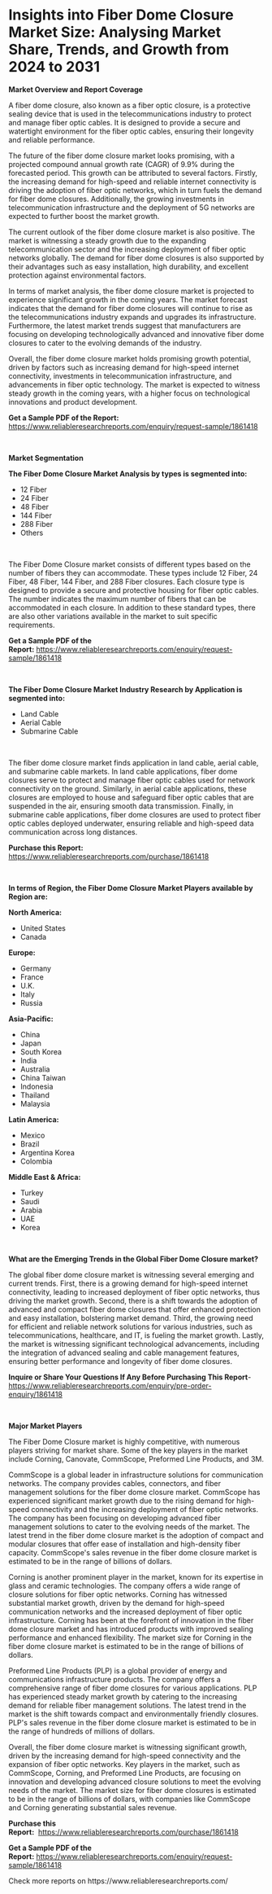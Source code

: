 <p><h1>Insights into Fiber Dome Closure Market Size: Analysing Market Share, Trends, and Growth from 2024 to 2031</h1></p><p><strong>Market Overview and Report Coverage</strong></p>
<p><p>A fiber dome closure, also known as a fiber optic closure, is a protective sealing device that is used in the telecommunications industry to protect and manage fiber optic cables. It is designed to provide a secure and watertight environment for the fiber optic cables, ensuring their longevity and reliable performance.</p><p>The future of the fiber dome closure market looks promising, with a projected compound annual growth rate (CAGR) of 9.9% during the forecasted period. This growth can be attributed to several factors. Firstly, the increasing demand for high-speed and reliable internet connectivity is driving the adoption of fiber optic networks, which in turn fuels the demand for fiber dome closures. Additionally, the growing investments in telecommunication infrastructure and the deployment of 5G networks are expected to further boost the market growth.</p><p>The current outlook of the fiber dome closure market is also positive. The market is witnessing a steady growth due to the expanding telecommunication sector and the increasing deployment of fiber optic networks globally. The demand for fiber dome closures is also supported by their advantages such as easy installation, high durability, and excellent protection against environmental factors.</p><p>In terms of market analysis, the fiber dome closure market is projected to experience significant growth in the coming years. The market forecast indicates that the demand for fiber dome closures will continue to rise as the telecommunications industry expands and upgrades its infrastructure. Furthermore, the latest market trends suggest that manufacturers are focusing on developing technologically advanced and innovative fiber dome closures to cater to the evolving demands of the industry.</p><p>Overall, the fiber dome closure market holds promising growth potential, driven by factors such as increasing demand for high-speed internet connectivity, investments in telecommunication infrastructure, and advancements in fiber optic technology. The market is expected to witness steady growth in the coming years, with a higher focus on technological innovations and product development.</p></p>
<p><strong>Get a Sample PDF of the Report:</strong> <a href="https://www.reliableresearchreports.com/enquiry/request-sample/1861418">https://www.reliableresearchreports.com/enquiry/request-sample/1861418</a></p>
<p>&nbsp;</p>
<p><strong>Market Segmentation</strong></p>
<p><strong>The Fiber Dome Closure Market Analysis by types is segmented into:</strong></p>
<p><ul><li>12 Fiber</li><li>24 Fiber</li><li>48 Fiber</li><li>144 Fiber</li><li>288 Fiber</li><li>Others</li></ul></p>
<p>&nbsp;</p>
<p><p>The Fiber Dome Closure market consists of different types based on the number of fibers they can accommodate. These types include 12 Fiber, 24 Fiber, 48 Fiber, 144 Fiber, and 288 Fiber closures. Each closure type is designed to provide a secure and protective housing for fiber optic cables. The number indicates the maximum number of fibers that can be accommodated in each closure. In addition to these standard types, there are also other variations available in the market to suit specific requirements.</p></p>
<p><strong>Get a Sample PDF of the Report:</strong>&nbsp;<a href="https://www.reliableresearchreports.com/enquiry/request-sample/1861418">https://www.reliableresearchreports.com/enquiry/request-sample/1861418</a></p>
<p>&nbsp;</p>
<p><strong>The Fiber Dome Closure Market Industry Research by Application is segmented into:</strong></p>
<p><ul><li>Land Cable</li><li>Aerial Cable</li><li>Submarine Cable</li></ul></p>
<p>&nbsp;</p>
<p><p>The fiber dome closure market finds application in land cable, aerial cable, and submarine cable markets. In land cable applications, fiber dome closures serve to protect and manage fiber optic cables used for network connectivity on the ground. Similarly, in aerial cable applications, these closures are employed to house and safeguard fiber optic cables that are suspended in the air, ensuring smooth data transmission. Finally, in submarine cable applications, fiber dome closures are used to protect fiber optic cables deployed underwater, ensuring reliable and high-speed data communication across long distances.</p></p>
<p><strong>Purchase this Report:</strong>&nbsp; <a href="https://www.reliableresearchreports.com/purchase/1861418">https://www.reliableresearchreports.com/purchase/1861418</a></p>
<p>&nbsp;</p>
<p><strong>In terms of Region, the Fiber Dome Closure Market Players available by Region are:</strong></p>
<p>
    <p> <strong> North America: </strong>
        <ul>
            <li>United States</li>
            <li>Canada</li>
        </ul>
        </p> 
    <p> <strong> Europe: </strong>
        <ul>
            <li>Germany</li>
            <li>France</li>
            <li>U.K.</li>
            <li>Italy</li>
            <li>Russia</li>
        </ul>
        </p> 
    <p> <strong> Asia-Pacific: </strong>
        <ul>
            <li>China</li>
            <li>Japan</li>
            <li>South Korea</li>
            <li>India</li>
            <li>Australia</li>
            <li>China Taiwan</li>
            <li>Indonesia</li>
            <li>Thailand</li>
            <li>Malaysia</li>
        </ul>
        </p> 
    <p> <strong> Latin America: </strong>
        <ul>
            <li>Mexico</li>
            <li>Brazil</li>
            <li>Argentina Korea</li>
            <li>Colombia</li>
        </ul>
        </p> 
    <p> <strong> Middle East & Africa: </strong>
        <ul>
            <li>Turkey</li>
            <li>Saudi</li>
            <li>Arabia</li>
            <li>UAE</li>
            <li>Korea</li>
        </ul>
    </p>
    </p>
<p>&nbsp;</p>
<p><strong>What are the Emerging Trends in the Global Fiber Dome Closure market?</strong></p>
<p><p>The global fiber dome closure market is witnessing several emerging and current trends. First, there is a growing demand for high-speed internet connectivity, leading to increased deployment of fiber optic networks, thus driving the market growth. Second, there is a shift towards the adoption of advanced and compact fiber dome closures that offer enhanced protection and easy installation, bolstering market demand. Third, the growing need for efficient and reliable network solutions for various industries, such as telecommunications, healthcare, and IT, is fueling the market growth. Lastly, the market is witnessing significant technological advancements, including the integration of advanced sealing and cable management features, ensuring better performance and longevity of fiber dome closures.</p></p>
<p><strong>Inquire or Share Your Questions If Any Before Purchasing This Report</strong>- <a href="https://www.reliableresearchreports.com/enquiry/pre-order-enquiry/1861418">https://www.reliableresearchreports.com/enquiry/pre-order-enquiry/1861418</a></p>
<p>&nbsp;</p>
<p><strong>Major Market Players</strong></p>
<p><p>The Fiber Dome Closure market is highly competitive, with numerous players striving for market share. Some of the key players in the market include Corning, Canovate, CommScope, Preformed Line Products, and 3M. </p><p>CommScope is a global leader in infrastructure solutions for communication networks. The company provides cables, connectors, and fiber management solutions for the fiber dome closure market. CommScope has experienced significant market growth due to the rising demand for high-speed connectivity and the increasing deployment of fiber optic networks. The company has been focusing on developing advanced fiber management solutions to cater to the evolving needs of the market. The latest trend in the fiber dome closure market is the adoption of compact and modular closures that offer ease of installation and high-density fiber capacity. CommScope's sales revenue in the fiber dome closure market is estimated to be in the range of billions of dollars.</p><p>Corning is another prominent player in the market, known for its expertise in glass and ceramic technologies. The company offers a wide range of closure solutions for fiber optic networks. Corning has witnessed substantial market growth, driven by the demand for high-speed communication networks and the increased deployment of fiber optic infrastructure. Corning has been at the forefront of innovation in the fiber dome closure market and has introduced products with improved sealing performance and enhanced flexibility. The market size for Corning in the fiber dome closure market is estimated to be in the range of billions of dollars.</p><p>Preformed Line Products (PLP) is a global provider of energy and communications infrastructure products. The company offers a comprehensive range of fiber dome closures for various applications. PLP has experienced steady market growth by catering to the increasing demand for reliable fiber management solutions. The latest trend in the market is the shift towards compact and environmentally friendly closures. PLP's sales revenue in the fiber dome closure market is estimated to be in the range of hundreds of millions of dollars.</p><p>Overall, the fiber dome closure market is witnessing significant growth, driven by the increasing demand for high-speed connectivity and the expansion of fiber optic networks. Key players in the market, such as CommScope, Corning, and Preformed Line Products, are focusing on innovation and developing advanced closure solutions to meet the evolving needs of the market. The market size for fiber dome closures is estimated to be in the range of billions of dollars, with companies like CommScope and Corning generating substantial sales revenue.</p></p>
<p><strong>Purchase this Report:</strong>&nbsp;&nbsp;<a href="https://www.reliableresearchreports.com/purchase/1861418">https://www.reliableresearchreports.com/purchase/1861418</a></p>
<p></p>
<p><strong>Get a Sample PDF of the Report:</strong>&nbsp;<a href="https://www.reliableresearchreports.com/enquiry/request-sample/1861418">https://www.reliableresearchreports.com/enquiry/request-sample/1861418</a></p>
<p>Check more reports on https://www.reliableresearchreports.com/</p>